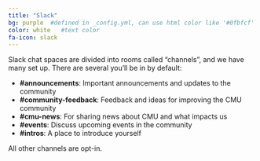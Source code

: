 ```yaml
---
title: "Slack"
bg: purple  #defined in _config.yml, can use html color like '#0fbfcf'
color: white   #text color
fa-icon: slack
---
```


Slack chat spaces are divided into rooms called “channels”, and we have many set up. There are several you’ll be in by default:

- <strong>#announcements</strong>: Important announcements and updates to the community
- <strong>#community-feedback</strong>: Feedback and ideas for improving the CMU community
- <strong>#cmu-news</strong>:  For sharing news about CMU and what impacts us
- <strong>#events</strong>: Discuss upcoming events in the community
- <strong>#intros</strong>: A place to introduce yourself

All other channels are opt-in.
